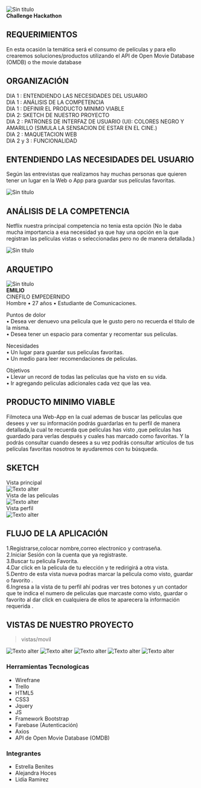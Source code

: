 ![Sin titulo](assets/images/header.png)  
**Challenge Hackathon**  
## **REQUERIMIENTOS**  
En esta ocasión la temática será el consumo de películas y para ello crearemos soluciones/productos utilizando el API de Open Movie Database (OMDB) o the movie database

## **ORGANIZACIÓN**
DIA 1 : ENTENDIENDO LAS NECESIDADES DEL USUARIO  
DIA 1 : ANÁLISIS DE LA COMPETENCIA  
DIA 1 : DEFINIR EL PRODUCTO MINIMO VIABLE  
DIA 2: SKETCH DE NUESTRO PROYECTO  
DIA 2 :  PATRONES DE INTERFAZ DE USUARIO (UI): COLORES NEGRO Y AMARILLO (SIMULA LA SENSACION DE ESTAR EN EL CINE.)  
DIA 2 : MAQUETACION WEB  
DIA 2 y 3 :  FUNCIONALIDAD  

## **ENTENDIENDO LAS NECESIDADES DEL USUARIO**

Según las entrevistas que realizamos hay muchas personas que quieren tener un lugar en la Web o App para guardar sus películas favoritas.

![Sin titulo](assets/images/encuesta1.png)
## **ANÁLISIS DE LA COMPETENCIA**
Netflix nuestra principal competencia no tenia esta opción (No le daba mucha importancia a esa necesidad ya que hay una opción en la que registran las películas vistas o seleccionadas pero no de manera detallada.)

![Sin titulo](assets/images/encuesta2.png)
## **ARQUETIPO**  
![Sin titulo](assets/images/arquetipo.jpg)  
**EMILIO**    
CINEFILO EMPEDERNIDO    
Hombre • 27 años • Estudiante de Comunicaciones.

Puntos de dolor  
  • Desea ver denuevo una pelicula que le gusto pero no recuerda el titulo de la misma.  
  • Desea tener un espacio para comentar y recomentar sus peliculas.

Necesidades  
• Un lugar para guardar sus peliculas favoritas.  
• Un medio para leer recomendaciones de peliculas.

Objetivos  
• Llevar un record de todas las películas que ha visto en su vida.  
• Ir agregando peliculas adicionales cada vez que las vea.
## **PRODUCTO MINIMO VIABLE**
Filmoteca una Web-App en la cual ademas de buscar las películas que desees y ver su información podrás guardarlas en tu perfil de manera detallada,la cual te recuerda que películas has visto ,que películas has guardado para verlas después y cuales has marcado como favoritas. Y la podrás consultar cuando desees a su vez podrás consultar artículos de tus películas favoritas nosotros te ayudaremos con tu búsqueda.


## **SKETCH**
Vista principal  
![ Texto alter](assets/images/wirefrane1.png)  
Vista de las peliculas  
![ Texto alter](assets/images/wirefrane2.png)  
Vista perfil  
![ Texto alter](assets/images/wirefrane3.png)

## **FLUJO DE LA APLICACIÓN**  
1.Registrarse,colocar nombre,correo electronico y contraseña.  
2.Iniciar Sesión con la cuenta que ya registraste.  
3.Buscar tu pelicula Favorita.  
4.Dar click en la pelicula de tu elección y te redirigirá a otra vista.  
5.Dentro de esta vista nueva podras marcar la pelicula como visto, guardar o favorito .  
6.Ingresa a la vista de tu perfil ahí podras ver tres botones y un contador que te indica el numero de peliculas que marcaste como visto, guardar o favorito al dar click en cualquiera de ellos te aparecera la información requerida .  

## **VISTAS DE NUESTRO PROYECTO**
> vistas/movil

![ Texto alter](assets/images/image.png)
![ Texto alter](assets/images/image1.png)
![ Texto alter](assets/images/image2.png)
![ Texto alter](assets/images/image2.1.png)
![ Texto alter](assets/images/image3.png)

### Herramientas Tecnologicas
- Wirefrane  
- Trello
- HTML5  
- CSS3  
- Jquery  
- JS  
- Framework Bootstrap
- Farebase (Autenticación)
- Axios
- API de Open Movie Database (OMDB)

### Integrantes  
- Estrella Benites
- Alejandra Hoces  
- Lidia Ramirez
